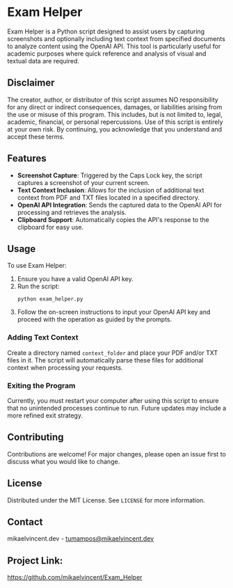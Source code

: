 # Exam Helper 
Exam Helper is a Python script designed to assist users by capturing screenshots and optionally including text context from specified documents to analyze content using the OpenAI API. This tool is particularly useful for academic purposes where quick reference and analysis of visual and textual data are required.

## Disclaimer
The creator, author, or distributor of this script assumes NO responsibility for any direct or indirect consequences, damages, or liabilities arising from the use or misuse of this program. This includes, but is not limited to, legal, academic, financial, or personal repercussions. Use of this script is entirely at your own risk. By continuing, you acknowledge that you understand and accept these terms.

## Features
- **Screenshot Capture**: Triggered by the Caps Lock key, the script captures a screenshot of your current screen.
- **Text Context Inclusion**: Allows for the inclusion of additional text context from PDF and TXT files located in a specified directory.
- **OpenAI API Integration**: Sends the captured data to the OpenAI API for processing and retrieves the analysis.
- **Clipboard Support**: Automatically copies the API's response to the clipboard for easy use.

## Usage
To use Exam Helper:
1. Ensure you have a valid OpenAI API key.
2. Run the script:
   ```
   python exam_helper.py
   ```
3. Follow the on-screen instructions to input your OpenAI API key and proceed with the operation as guided by the prompts.

### Adding Text Context
Create a directory named `context_folder` and place your PDF and/or TXT files in it. The script will automatically parse these files for additional context when processing your requests.

### Exiting the Program
Currently, you must restart your computer after using this script to ensure that no unintended processes continue to run. Future updates may include a more refined exit strategy.

## Contributing
Contributions are welcome! For major changes, please open an issue first to discuss what you would like to change.

## License
Distributed under the MIT License. See `LICENSE` for more information.

## Contact
mikaelvincent.dev - tumampos@mikaelvincent.dev

## Project Link: 
https://github.com/mikaelvincent/Exam_Helper
